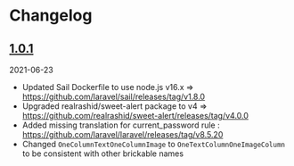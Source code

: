 # Changelog

## [1.0.1](compare-with-previous-version-link)

2021-06-23

* Updated Sail Dockerfile to use node.js v16.x => https://github.com/laravel/sail/releases/tag/v1.8.0
* Upgraded realrashid/sweet-alert package to v4 => https://github.com/realrashid/sweet-alert/releases/tag/v4.0.0
* Added missing translation for current_password rule : https://github.com/laravel/laravel/releases/tag/v8.5.20
* Changed `OneColumnTextOneColumnImage` to `OneTextColumnOneImageColumn` to be consistent with other brickable names
